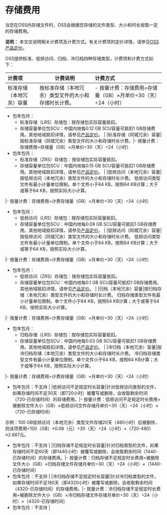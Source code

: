 # 存储费用

当您在OSS内存储文件时，OSS会根据您存储的文件类型、大小和时长收取一定的存储费用。

**说明：** 本文仅说明相关计费项及计费方式。有关计费项的定价详情，请参见[OSS产品定价](https://www.aliyun.com/price/product?spm=a2c4g.11186623.2.10.51d344ffLR7P1t#/oss/detail)。

OSS提供标准、低频访问、归档、冷归档四种存储类型，计费项和计费方式如下：

|计费项|计费说明|计费方式|
|:--|----|:---|
|标准存储（本地冗余）容量|按标准存储（本地冗余）类型文件的大小和存储时长计费。|-   按量计费：存储费用=存储量（GB）×月单价÷30（天）÷24（小时）
-   包年包月：
    -   标准存储（LRS）存储包：按存储包实际容量抵扣。
    -   存储容量单位包SCU：中国内地每0.12 GB SCU容量可抵扣1 GB存储费用。其他地域抵扣详情，请参见[产品定价](https://www.aliyun.com/price/product?spm=5176.8789780.1092586.1.6f8555cafxWmhV#/ecs/detail)。 |
|标准存储（同城冗余）容量|按标准存储（同城冗余）类型文件的大小和存储时长计费。|-   按量计费：存储费用=存储量（GB）×月单价÷30（天）÷24（小时）
-   包年包月：
    -   标准存储（ZRS）存储包：按存储包实际容量抵扣。
    -   存储容量单位包SCU：中国内地每0.15 GB SCU容量可抵扣1 GB存储费用。其他地域抵扣详情，请参见[产品定价](https://www.aliyun.com/price/product?spm=5176.8789780.1092586.1.6f8555cafxWmhV#/ecs/detail)。 |
|低频访问（本地冗余）容量|按低频访问（本地冗余）类型文件的大小和存储时长计费。 低频访问类型文件有最小计量单位限制。单个文件小于64 KB，按照64 KB计算；大于或等于64 KB，按照实际大小计算。

|-   按量计费：存储费用=计费存储量（GB）×月单价÷30（天）÷24（小时）
-   包年包月：
    -   低频访问（LRS）存储包：按存储包实际容量抵扣。
    -   存储容量单位包SCU：中国内地每0.08 GB SCU容量可抵扣1 GB存储费用。其他地域抵扣详情，请参见[产品定价](https://www.aliyun.com/price/product?spm=5176.8789780.1092586.1.6f8555cafxWmhV#/ecs/detail)。 |
|低频访问（同城冗余）容量|按低频访问（同城冗余）类型文件的大小和存储时长计费。 低频访问类型文件有最小计量单位限制。单个文件小于64 KB，按照64 KB计算；大于或等于64 KB，按照实际大小计算。

|-   按量计费：存储费用=计费存储量（GB）×月单价÷30（天）÷24（小时）
-   包年包月：
    -   低频访问（ZRS）存储包：按存储包实际容量抵扣。
    -   存储容量单位包SCU：中国内地每0.1 GB SCU容量可抵扣1 GB存储费用。其他地域抵扣详情，请参见[产品定价](https://www.aliyun.com/price/product?spm=5176.8789780.1092586.1.6f8555cafxWmhV#/ecs/detail)。 |
|归档（本地冗余）容量|按归档存储（本地冗余）类型文件的大小和存储时长计费。 归档存储类型文件有最小计量单位限制。单个文件小于64 KB，按照64 KB计算；大于或等于64 KB，按照实际大小计算。

|-   按量计费：存储费用=计费存储量（GB）×月单价÷30（天）÷24（小时）
-   包年包月：
    -   归档存储（LRS）存储包：按存储包实际容量抵扣。
    -   存储容量单位包SCU：中国内地每0.03 GB SCU容量可抵扣1 GB存储费用。其他地域抵扣详情，请参见[产品定价](https://www.aliyun.com/price/product?spm=5176.8789780.1092586.1.6f8555cafxWmhV#/ecs/detail)。 |
|冷归档（本地冗余）容量|按冷归档存储（本地冗余）类型文件的大小和存储时长计费。 冷归档存储类型文件有最小计量单位限制。单个文件小于64 KB，按照64 KB计算；大于或等于64 KB，按照实际大小计算。

|-   按量计费：存储费用=计费存储量（GB）×月单价÷30（天）÷24（小时）
-   包年包月：不支持 |
|低频访问不足规定时长容量|针对低频访问类型的文件，如果存储时间不足30天（即720小时）被覆写或删除，会收取剩余时间（720-已存储时间）的存储费用。|-   按量计费：低频访问不足规定时长费用=被删除文件大小（GB）×低频访问文件存储月单价÷30（天）÷24（小时）×（720-已存储时间）

示例：100 GB低频访问（本地冗余）类型文件存储20天（480小时）后被删除，则该项费用=100（GB）×0.08（元）÷30（天）÷24（小时）×（720-480）≈2.667元。

-   包年包月：不支持 |
|归档存储不足规定时长容量|针对归档类型的文件，如果存储时间不足60天（即1440小时）被覆写或删除，会收取剩余时间（1440-已存储时间）的存储费用。|-   按量计费：归档存储不足规定时长费用=被删除文件大小（GB）×归档存储文件存储月单价÷30（天）÷24（小时）×（1440-已存储时间）
-   包年包月：不支持 |
|冷归档存储不足规定时长容量|针对冷归档类型的文件，如果存储时间不足180天（即4320小时）被覆写或删除，会收取剩余时间（4320-已存储时间）的存储费用。|-   按量计费：冷归档存储不足规定时长费用=被删除文件大小（GB）×冷归档存储文件存储月单价÷30（天）÷24（小时）×（4320-已存储时间）
-   包年包月：不支持 |

